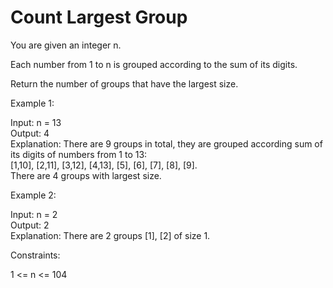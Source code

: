 # Count Largest Group

You are given an integer n.

Each number from 1 to n is grouped according to the sum of its digits.

Return the number of groups that have the largest size.

Example 1:

Input: n = 13\
Output: 4\
Explanation: There are 9 groups in total, they are grouped according sum of its digits of numbers from 1 to 13:\
[1,10], [2,11], [3,12], [4,13], [5], [6], [7], [8], [9].\
There are 4 groups with largest size.

Example 2:

Input: n = 2\
Output: 2\
Explanation: There are 2 groups [1], [2] of size 1.

Constraints:

1 <= n <= 104